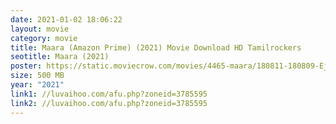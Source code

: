 ```yaml
---
date: 2021-01-02 18:06:22
layout: movie
category: movie
title: Maara (Amazon Prime) (2021) Movie Download HD Tamilrockers
seotitle: Maara (2021)
poster: https://static.moviecrow.com/movies/4465-maara/180811-180809-Ej3M13DVoAA7EmB-px144.jpg
size: 500 MB
year: "2021"
link1: //luvaihoo.com/afu.php?zoneid=3785595
link2: //luvaihoo.com/afu.php?zoneid=3785595
---
```

